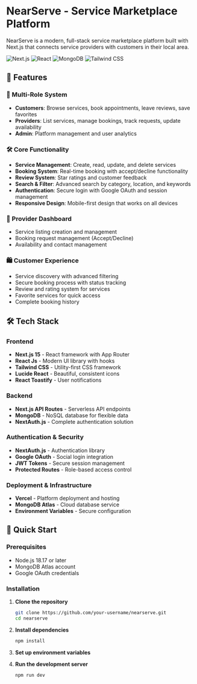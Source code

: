 # NearServe - Service Marketplace Platform

NearServe is a modern, full-stack service marketplace platform built with Next.js that connects service providers with customers in their local area.

![Next.js](https://img.shields.io/badge/Next.js-15.5.4-black?style=for-the-badge&logo=next.js)
![React](https://img.shields.io/badge/React-18-blue?style=for-the-badge&logo=react)
![MongoDB](https://img.shields.io/badge/MongoDB-Atlas-green?style=for-the-badge&logo=mongodb)
![Tailwind CSS](https://img.shields.io/badge/Tailwind-CSS-38B2AC?style=for-the-badge&logo=tailwind-css)

## 🚀 Features

### 👥 Multi-Role System
- **Customers**: Browse services, book appointments, leave reviews, save favorites
- **Providers**: List services, manage bookings, track requests, update availability
- **Admin**: Platform management and user analytics

### 🛠️ Core Functionality
- **Service Management**: Create, read, update, and delete services
- **Booking System**: Real-time booking with accept/decline functionality
- **Review System**: Star ratings and customer feedback
- **Search & Filter**: Advanced search by category, location, and keywords
- **Authentication**: Secure login with Google OAuth and session management
- **Responsive Design**: Mobile-first design that works on all devices

### 💼 Provider Dashboard
- Service listing creation and management
- Booking request management (Accept/Decline)
- Availability and contact management

### 🛍️ Customer Experience
- Service discovery with advanced filtering
- Secure booking process with status tracking
- Review and rating system for services
- Favorite services for quick access
- Complete booking history

## 🛠️ Tech Stack

### Frontend
- **Next.js 15** - React framework with App Router
- **React Js** - Modern UI library with hooks
- **Tailwind CSS** - Utility-first CSS framework
- **Lucide React** - Beautiful, consistent icons
- **React Toastify** - User notifications

### Backend
- **Next.js API Routes** - Serverless API endpoints
- **MongoDB** - NoSQL database for flexible data
- **NextAuth.js** - Complete authentication solution

### Authentication & Security
- **NextAuth.js** - Authentication library
- **Google OAuth** - Social login integration
- **JWT Tokens** - Secure session management
- **Protected Routes** - Role-based access control

### Deployment & Infrastructure
- **Vercel** - Platform deployment and hosting
- **MongoDB Atlas** - Cloud database service
- **Environment Variables** - Secure configuration

## 🚀 Quick Start

### Prerequisites
- Node.js 18.17 or later
- MongoDB Atlas account
- Google OAuth credentials

### Installation

1. **Clone the repository**
   ```bash
   git clone https://github.com/your-username/nearserve.git
   cd nearserve

2. **Install dependencies**
   ```bash
   npm install

3. **Set up environment variables**

4. **Run the development server**
   ```bash
   npm run dev


